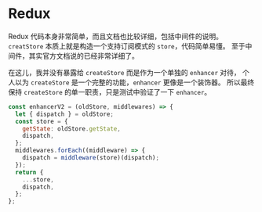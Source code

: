 # Redux

Redux 代码本身非常简单，而且文档也比较详细，包括中间件的说明。
`creatStore` 本质上就是构造一个支持订阅模式的 `store`，代码简单易懂。
至于中间件，其实官方文档说的已经非常详细了。

在这儿，我并没有暴露给 `createStore` 而是作为一个单独的 `enhancer` 对待， 个人以为 `createStore` 是一个完整的功能，`enhancer` 更像是一个装饰器。
所以最终保持 `createStore` 的单一职责，只是测试中验证了一下 `enhancer`。

```js
const enhancerV2 = (oldStore, middlewares) => {
  let { dispatch } = oldStore;
  const store = {
    getState: oldStore.getState,
    dispatch,
  };
  middlewares.forEach((middleware) => {
    dispatch = middleware(store)(dispatch);
  });
  return {
    ...store,
    dispatch,
  };
};
```
